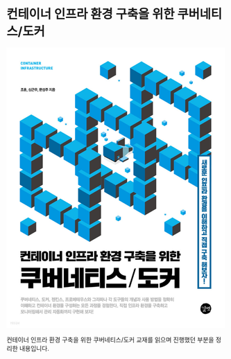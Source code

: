 # 컨테이너 인프라 환경 구축을 위한 쿠버네티스/도커

![](<../../.gitbook/assets/image (2) (1).png>)

컨테이너 인프라 환경 구축을 위한 쿠버네티스/도커 교재를 읽으며 진행했던 부분을 정리한 내용입니다.
